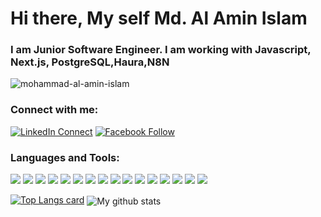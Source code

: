 <h1>Hi there, My self Md. Al Amin Islam</h1>
<h3>I am Junior Software Engineer. I am working with Javascript, Next.js, PostgreSQL,Haura,N8N</h3>
<p align="left"> <img src="https://komarev.com/ghpvc/?username=mohammad-al-amin-islam&label=Profile%20views&style=flat" alt="mohammad-al-amin-islam" /> </p>

### Connect with me:

[![LinkedIn Connect](https://img.shields.io/badge/%20-Connect-black?color=14171A&labelColor=212121&logo=linkedin&logoColor=ffffff)](https://www.linkedin.com/in/mohammad-al-amin-islam) 
[![Facebook Follow](https://img.shields.io/badge/%20-Follow-black?color=14171A&labelColor=1976d2&logo=facebook&logoColor=ffffff)](https://www.facebook.com/MohammadAlAmin1998)  

### Languages and Tools:
![](https://img.shields.io/badge/React-11303B?style=flat&logo=react)
![](https://img.shields.io/badge/Redux-11303B?style=flat&logo=Redux)
![](https://img.shields.io/badge/React%20Query-11303B?style=flat&logo=React%20Query)
![](https://img.shields.io/badge/JavaScript-11303B?style=flat&logo=JavaScript)
![](https://img.shields.io/badge/TypeScript-11303B?style=flat&logo=TypeScript)
![](https://img.shields.io/badge/MongoDB-11303B?style=flat&logo=MongoDB&logoColor=47A248)
![](https://img.shields.io/badge/MySQL-11303B?style=flat&logo=MySQL)
![](https://img.shields.io/badge/GraphQL-11303B?style=flat&logo=GraphQL&logoColor=E10098)
![](https://img.shields.io/badge/Hasura-11303B?style=flat&logo=Hasura&logoColor=1EB4D4)
![](https://img.shields.io/badge/CSS-11303B?style=flat&logo=css3&logoColor=1572B6)
![](https://img.shields.io/badge/Tailwind-11303B?style=flat&logo=Tailwind-CSS)
![](https://img.shields.io/badge/Ant%20Design-11303B?style=flat&logo=Ant%20Design&logoColor=0170FE)
![](https://img.shields.io/badge/GitHub-11303B?style=flat&logo=GitHub&logoColor=181717)
![](https://img.shields.io/badge/NPM-11303B?style=flat&logo=npm)
![](https://img.shields.io/badge/Postman-11303B?style=flat&logo=Postman)
![](https://img.shields.io/badge/VS%20Code-11303B?style=flat&logo=Visual%20Studio%20Code&logoColor=007ACC)
  
  



[![Top Langs card](https://github-readme-stats.vercel.app/api/top-langs/?username=mohammad-al-amin-islam&card_width=550)](https://github.com/mohammad-al-amin-islam/mohammad-al-amin-islam)
<img align="center" src="https://github-readme-streak-stats.herokuapp.com?user=mohammad-al-amin-islam&date_format=M%20j%5B%2C%20Y%5D" alt="My github stats" />
